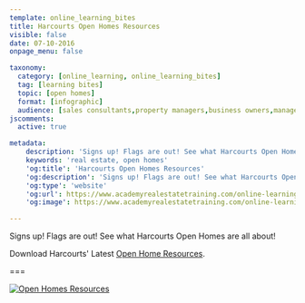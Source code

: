 ```yaml
---
template: online_learning_bites
title: Harcourts Open Homes Resources
visible: false
date: 07-10-2016
onpage_menu: false

taxonomy:
  category: [online_learning, online_learning_bites]
  tag: [learning bites]
  topic: [open homes]
  format: [infographic]
  audience: [sales consultants,property managers,business owners,managers]
jscomments:
  active: true

metadata:
    description: 'Signs up! Flags are out! See what Harcourts Open Homes are all about!'
    keywords: 'real estate, open homes'
    'og:title': 'Harcourts Open Homes Resources'
    'og:description': 'Signs up! Flags are out! See what Harcourts Open Homes are all about!'
    'og:type': 'website'
    'og:url': https://www.academyrealestatetraining.com/online-learning/bites/2016/10/07/open-home-resources
    'og:image': https://www.academyrealestatetraining.com/online-learning/bites/2016/10/07/open-home-resources/open-open-homes-process.jpg

---
```


Signs up! Flags are out! See what Harcourts Open Homes are all about!

Download Harcourts' Latest [Open Home Resources](https://www.academyrealestatetraining.com/moodle/mod/folder/view.php?id=737&noprocess).

===

[![Open Homes Resources](open-homes-process.jpg?resize=1000,1584&class=infographic&derivatives=300,1100)](https://www.academyrealestatetraining.com/moodle/mod/folder/view.php?id=737&noprocess)
